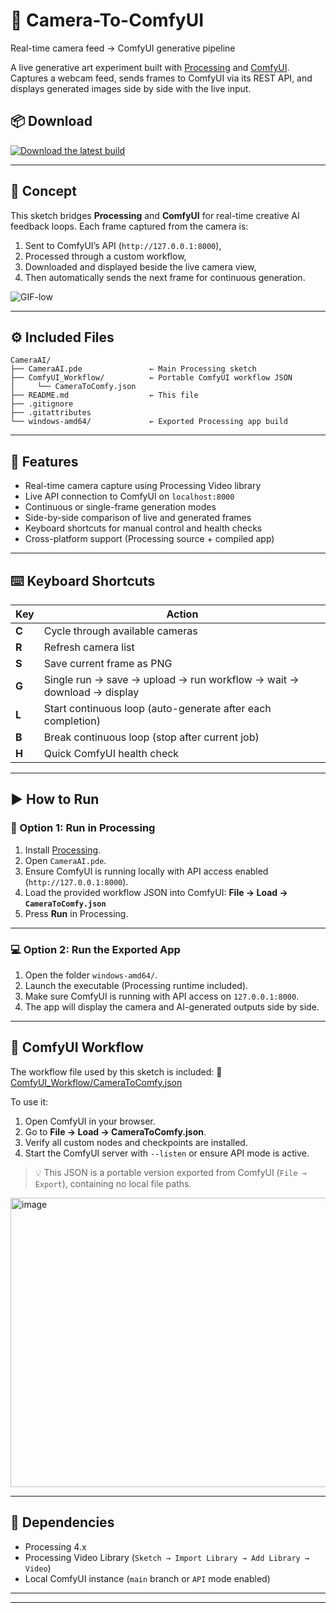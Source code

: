 # 🎥 Camera-To-ComfyUI

Real-time camera feed → ComfyUI generative pipeline

A live generative art experiment built with [Processing](https://processing.org/) and [ComfyUI](https://github.com/comfyanonymous/ComfyUI).
Captures a webcam feed, sends frames to ComfyUI via its REST API, and displays generated images side by side with the live input.

## 📦 Download

[![Download the latest build](https://img.shields.io/badge/Download-Latest_Windows_Build-brightgreen?style=for-the-badge&logo=windows)](https://github.com/YourUsername/CameraAI/releases/latest)

---

## 🧠 Concept

This sketch bridges **Processing** and **ComfyUI** for real-time creative AI feedback loops.
Each frame captured from the camera is:

1. Sent to ComfyUI’s API (`http://127.0.0.1:8000`),
2. Processed through a custom workflow,
3. Downloaded and displayed beside the live camera view,
4. Then automatically sends the next frame for continuous generation.

![GIF-low](https://github.com/user-attachments/assets/8dcae54b-d2aa-4743-861c-4753c1d9c97d)


---

## ⚙️ Included Files

```
CameraAI/
├── CameraAI.pde               ← Main Processing sketch
├── ComfyUI_Workflow/          ← Portable ComfyUI workflow JSON
│     └── CameraToComfy.json
├── README.md                  ← This file
├── .gitignore
├── .gitattributes
└── windows-amd64/             ← Exported Processing app build
```

---

## 🎨 Features

* Real-time camera capture using Processing Video library
* Live API connection to ComfyUI on `localhost:8000`
* Continuous or single-frame generation modes
* Side-by-side comparison of live and generated frames
* Keyboard shortcuts for manual control and health checks
* Cross-platform support (Processing source + compiled app)

---

## ⌨️ Keyboard Shortcuts

| Key   | Action                                                                |
| ----- | --------------------------------------------------------------------- |
| **C** | Cycle through available cameras                                       |
| **R** | Refresh camera list                                                   |
| **S** | Save current frame as PNG                                             |
| **G** | Single run → save → upload → run workflow → wait → download → display |
| **L** | Start continuous loop (auto-generate after each completion)           |
| **B** | Break continuous loop (stop after current job)                        |
| **H** | Quick ComfyUI health check                                            |

---

## ▶️ How to Run

### 🧬 Option 1: Run in Processing

1. Install [Processing](https://processing.org/download/).
2. Open `CameraAI.pde`.
3. Ensure ComfyUI is running locally with API access enabled (`http://127.0.0.1:8000`).
4. Load the provided workflow JSON into ComfyUI:
   **File → Load → `CameraToComfy.json`**
5. Press **Run** in Processing.

---

### 💻 Option 2: Run the Exported App

1. Open the folder `windows-amd64/`.
2. Launch the executable (Processing runtime included).
3. Make sure ComfyUI is running with API access on `127.0.0.1:8000`.
4. The app will display the camera and AI-generated outputs side by side.

---

## 🧩 ComfyUI Workflow

The workflow file used by this sketch is included:
📄 [ComfyUI_Workflow/CameraToComfy.json](ComfyUI_Workflow/CameraToComfy.json)

To use it:

1. Open ComfyUI in your browser.
2. Go to **File → Load → CameraToComfy.json**.
3. Verify all custom nodes and checkpoints are installed.
4. Start the ComfyUI server with `--listen` or ensure API mode is active.

> 💡 This JSON is a portable version exported from ComfyUI (`File → Export`), containing no local file paths.
<img width="1008" height="463" alt="image" src="https://github.com/user-attachments/assets/ab436f71-4b27-43f5-81fa-0edc90352ffd" />

---

## 🧠 Dependencies

* Processing 4.x
* Processing Video Library (`Sketch → Import Library → Add Library → Video`)
* Local ComfyUI instance (`main` branch or `API` mode enabled)

---

---
